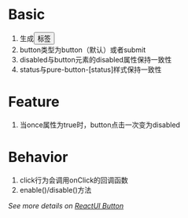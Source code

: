 # Basic
1. 生成<button>标签
2. button类型为button（默认）或者submit
3. disabled与button元素的disabled属性保持一致性
4. status与pure-button-[status]样式保持一致性

# Feature
1. 当once属性为true时，button点击一次变为disabled

# Behavior
1. click行为会调用onClick的回调函数
2. enable()/disable()方法


*See more details on [ReactUI Button]*

[ReactUI Button]: http://lobos.github.io/react-ui/#/button 